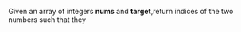 Given an array of integers **nums** and **target**,return indices of
the two numbers such that they 